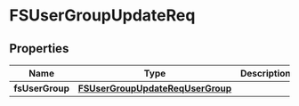 # FSUserGroupUpdateReq

## Properties
Name | Type | Description | Notes
------------ | ------------- | ------------- | -------------
**fsUserGroup** | [**FSUserGroupUpdateReqUserGroup**](FSUserGroupUpdateReqUserGroup.md) |  | 
